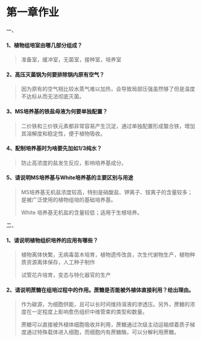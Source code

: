 # 第一章作业

一、

#### 1、植物组培室由哪几部分组成？

> 准备室，缓冲室，无菌室，接种室，培养室

#### 2、高压灭菌锅为何要排除锅内原有空气？

> 因为原有的空气相比较水蒸气难以加热，会导致局部压强虽然够了但是温度不达标从而无法彻底灭菌。

#### 3、MS培养基的铁盐母液为何要单独配置？

> 二价铁和三价铁元素都非常容易产生沉淀，通过单独配置形成螯合铁，增加其溶解度和稳定性，便于植物吸收。

#### 4、配制培养基时为啥要先加如1/3纯水？

> 防止高浓度的盐发生反应，影响培养基成分。

#### 5、请说明MS培养基与White培养基的主要区别与用途

> MS培养基无机盐浓度较高，特别是硝酸盐、钾离子、铵离子的含量较多；是被广泛使用的植物组培的基础培养基。
>
> White 培养基无机盐的含量较低；适用于生根培养。



二、

#### 1、请说明植物组织培养的应用有哪些？

> 植物离体快繁，无病毒苗木培育，植物遗传改良，次生代谢物生产，植物种质资源离体保存，人工种子制作
>
> 试管花卉培育，变态与特化器官的生产

#### 2、请说明蔗糖在组培过程中的作用。蔗糖是否能被外植体直接利用？给出理由。

> 作为碳源，为细胞供能，且可以长时间维持溶液的渗透压。另外，蔗糖的浓度在一定程度上影响愈伤组织中维管束的类型和数量。
>
> 蔗糖可以直接被外植体细胞吸收并利用，蔗糖通过次级主动运输顺着质子梯度通过特殊载体进入细胞，而细胞内有蔗糖酶，可以分解利用蔗糖。
